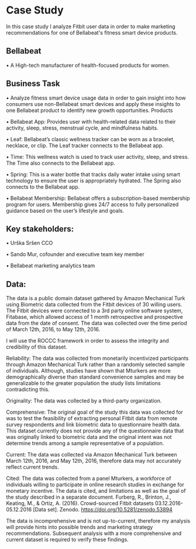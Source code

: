# Case Study

  In this case study I analyze Fitbit user data in order to make marketing recommendations for one of Bellabeat's fitness smart device products.



## Bellabeat

  •	A High-tech manufacturer of health-focused products for women.




## Business Task

  •	Analyze fitness smart device usage data in order to gain insight into how consumers use non-Bellabeat smart devices and apply these insights to one Bellabeat product to identify new growth opportunities.
  Products
  
  •	Bellabeat App: Provides user with health-related data related to their activity, sleep, stress, menstrual cycle, and mindfulness habits.
  
  •	Leaf: Bellabeat’s classic wellness tracker can be worn as a bracelet, necklace, or clip.  The Leaf tracker connects to the Bellabeat app.
  
  •	Time: This wellness watch is used to track user activity, sleep, and stress.  The Time also connects to the Bellabeat app.
  
  •	Spring: This is a water bottle that tracks daily water intake using smart technology to ensure the user is appropriately hydrated.  The Spring also connects to the Bellabeat app.
  
  •	Bellabeat Membership: Bellabeat offers a subscription-based membership program for users.  Membership gives 24/7 access to fully personalized guidance based on the user’s lifestyle and goals.



  
## Key stakeholders: 

  •	Urška Sršen CCO
  
  •	Sando Mur, cofounder and executive team key member
  
  •	Bellabeat marketing analytics team



## Data:

  
The data is a public domain dataset gathered by Amazon Mechanical Turk using Biometric data collected from the Fitbit devices of 30 willing users.  The Fitbit devices were connected to a 3rd party online software  system, Fitabase, which allowed access of 1 month retrospective and prospective data from the date of consent.  The data was collected over the time period of March 12th, 2016, to May 12th, 2016.
  
I will use the ROCCC framework in order to assess the integrity and credibility of this dataset.

Reliability: The data was collected from monetarily incentivized participants through Amazon Mechanical Turk rather than a randomly selected sample of individuals.  Although, studies have shown that Mturkers are more demographically diverse than standard convenience samples and may be generalizable to the greater population the study lists limitations contradicting this.

Originality: The data was collected by a third-party organization.

Comprehensive: The original goal of the study this data was collected for was to test the feasibility of extracting personal Fitbit data from remote survey respondents and link biometric data to questionnaire health data. 
 This dataset currently does not provide any of the questionnaire data that was originally linked to biometric data and the original intent was not determine trends among a sample representative of a population.

Current: The data was collected via Amazon Mechanical Turk between March 12th, 2016, and May 12th, 2016, therefore data may not accurately reflect current trends.

Cited: The data was collected from a panel Mturkers, a workforce of individuals willing to participate in online research studies in exchange for monetary incentive.  The data is cited, and limitations as well as the goal of the study described in a separate document.  Furberg, R., Brinton, J., Keating, M., & Ortiz, A. (2016). Crowd-sourced Fitbit datasets 03.12.2016-05.12.2016 [Data set]. Zenodo. https://doi.org/10.5281/zenodo.53894

The data is incomprehensive and is not up-to-current, therefore my analysis will provide hints into possible trends and marketing strategy recommendations.  Subsequent analysis with a more comprehensive and current dataset is required to verify these findings.
 

